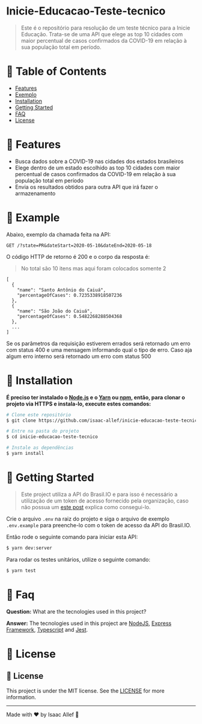 # Inicie-Educacao-Teste-tecnico

> Este é o repositório para resolução de um teste técnico para a Inicie Educação. Trata-se de uma API que elege as top 10 cidades com maior percentual de casos confirmados da COVID-19 em relação à sua população total em período.

# :pushpin: Table of Contents

* [Features](#rocket-features)
* [Exemplo](#eyes-example)
* [Installation](#construction_worker-installation)
* [Getting Started](#runner-getting-started)
* [FAQ](#postbox-faq)
* [License](#closed_book-license)

# :rocket: Features

* Busca dados sobre a COVID-19 nas cidades dos estados brasileiros
* Elege dentro de um estado escolhido as top 10 cidades com maior percentual de casos confirmados da COVID-19 em relação à sua população total em período
* Envia os resultados obtidos para outra API que irá fazer o armazenamento

# :eyes: Example

Abaixo, exemplo da chamada feita na API:
```
GET /?state=PR&dateStart=2020-05-10&dateEnd=2020-05-18
```
O código HTTP de retorno é 200 e o corpo da resposta é:
> No total são 10 itens mas aqui foram colocados somente 2
```
[
  {
    "name": "Santo Antônio do Caiuá",
    "percentageOfCases": 0.7235338918507236
  },
  {
    "name": "São João do Caiuá",
    "percentageOfCases": 0.5482268288504368
  },
  ...
]
```
Se os parâmetros da requisição estiverem errados será retornado um erro com status 400 e uma mensagem informando qual o tipo de erro. Caso aja algum erro interno será retornado um erro com status 500

# :construction_worker: Installation

**É preciso ter instalado o [Node.js](https://nodejs.org/en/download/) e o [Yarn](https://yarnpkg.com/) ou [npm](https://www.npmjs.com/), então, para clonar o projeto via HTTPS e instala-lo, execute estes comandos:**

```bash
# Clone este repositório
$ git clone https://github.com/isaac-allef/inicie-educacao-teste-tecnico.git

# Entre na pasta do projeto
$ cd inicie-educacao-teste-tecnico

# Instale as dependências
$ yarn install
```

# :runner: Getting Started

> Este project utiliza a API do Brasil.IO e para isso é necessário a utilização de um token de acesso fornecido pela organização, caso não possua um [este post](https://blog.brasil.io/2020/10/31/nossa-api-sera-obrigatoriamente-autenticada/) explica como consegui-lo.

Crie o arquivo ```.env``` na raiz do projeto e siga o arquivo de exemplo ```.env.example``` para preenche-lo com o token de acesso da API do Brasil.IO.

Então rode o seguinte comando para iniciar esta API:

```bash
$ yarn dev:server
```

Para rodar os testes unitários, utilize o seguinte comando:

```bash
$ yarn test
```

# :postbox: Faq

**Question:** What are the tecnologies used in this project?

**Answer:** The tecnologies used in this project are [NodeJS](https://nodejs.org/en/), [Express Framework](http://expressjs.com/en/), [Typescript](https://www.typescriptlang.org/) and [Jest](https://jestjs.io/).

# :closed_book: License
## :memo: License
This project is under the MIT license. See the [LICENSE](LICENSE) for more information.

---

Made with ♥ by Isaac Allef :wave:
